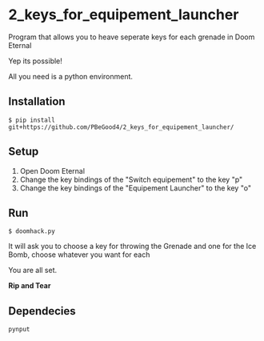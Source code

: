 # 2_keys_for_equipement_launcher
Program that allows you to heave seperate keys for each grenade in Doom Eternal

Yep its possible!

All you need is a python environment.

## Installation

```
$ pip install git+https://github.com/PBeGood4/2_keys_for_equipement_launcher/
```

## Setup

1. Open Doom Eternal
2. Change the key bindings of the "Switch equipement" to the key "p"
3. Change the key bindings of the "Equipement Launcher" to the key "o"

## Run

```
$ doomhack.py
```

It will ask you to choose a key for throwing the Grenade and one for the Ice Bomb, choose whatever you want for each

You are all set.

**Rip and Tear**

## Dependecies

```
pynput
```
